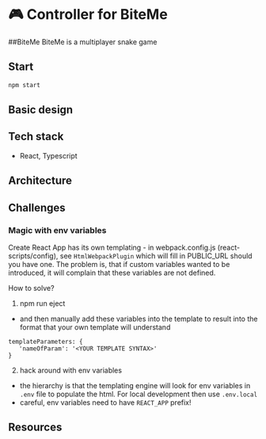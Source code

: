 # 🎮 Controller for BiteMe

##BiteMe
BiteMe is a multiplayer snake game

## Start
```bash
npm start
```

## Basic design

## Tech stack
- React, Typescript

## Architecture

## Challenges
### Magic with env variables
Create React App has its own templating - in webpack.config.js (react-scripts/config), see `HtmlWebpackPlugin` which will fill in PUBLIC_URL should you have one. 
The problem is, that if custom variables wanted to be introduced, it will complain that these variables are not defined.

How to solve?
1. npm run eject
- and then manually add these variables into the template to result into the format that your own template will understand
``` 
templateParameters: {
   'nameOfParam': '<YOUR TEMPLATE SYNTAX>'
} 
```

2. hack around with env variables 
- the hierarchy is that the templating engine will look for env variables in `.env` file to populate the html. For local development then use `.env.local`
- careful, env variables need to have `REACT_APP` prefix!

## Resources



